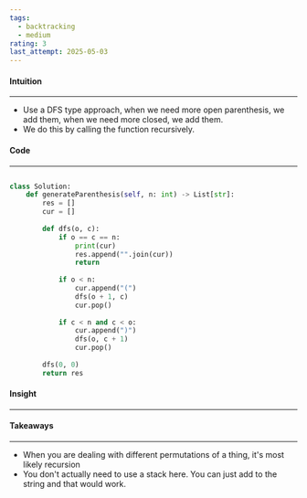 ```yaml
---
tags:
  - backtracking
  - medium
rating: 3
last_attempt: 2025-05-03
---
```


#### Intuition
---
- Use a DFS type approach, when we need more open parenthesis, we add them, when we need more closed, we add them.
- We do this by calling the function recursively.
#### Code
---

```python

class Solution:
    def generateParenthesis(self, n: int) -> List[str]:
        res = []
        cur = []
        
        def dfs(o, c):
            if o == c == n:
                print(cur)
                res.append("".join(cur))
                return
            
            if o < n:
                cur.append("(")
                dfs(o + 1, c)
                cur.pop()
            
            if c < n and c < o:
                cur.append(")")
                dfs(o, c + 1)
                cur.pop()
        
        dfs(0, 0)
        return res
```

#### Insight
---

#### Takeaways
---
- When you are dealing with different permutations of a thing, it's most likely recursion
- You don't actually need to use a stack here. You can just add to the string and that would work.